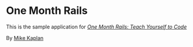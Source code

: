 # One Month Rails

This is the sample application for [*One Month Rails: Teach Yourself to Code*](http://onemonthrails.com)

By [Mike Kaplan](http://mikekaplan.net)